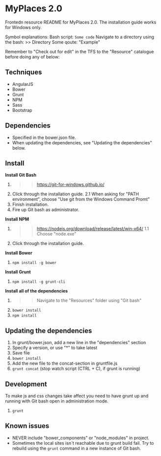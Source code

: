 MyPlaces 2.0
=================================

Frontedn resource README for MyPlaces 2.0. 
The installation guide works for Windows only.

Symbol explanations: 
	Bash script: ``Some code``
	Navigate to a directory using the bash: >> Directory
	Some qoute: "Example"

Remember to "Check out for edit" in the TFS to the "Resource" catalogue before doing any of below: 

Techniques
----------
- AngularJS
- Bower
- Grunt
- NPM
- Sass
- Bootstrap 

Dependencies
------------
- Specified in the bower.json file. 
- When updating the dependencies, see "Updating the dependencies" below. 

Install
-------

**Install Git Bash**
1. >> https://git-for-windows.github.io/
2. Click through the installation guide.
	2.1 When asking for "PATH environment", choose "Use git from the Windows Command Promt"
3. Finish installation.
4. Fire up Git bash as administrator. 

**Install NPM**
1. >> https://nodejs.org/download/release/latest/win-x64/
	1.1 Choose "node.exe"
2. Click through the installation guide.

**Install Bower**
1. ``npm install -g bower``

**Install Grunt**
1. ``npm install -g grunt-cli``

**Install all of the dependencies**
1. >> Navigate to the "Resources" folder using "Git bash"
2. ``bower install``
3. ``npm install``


Updating the dependencies
-------------------------
1. In grunt/bower.json, add a new line in the "dependencies" section
2. Specify a version, or use "*" to take latest
3. Save file
4. ``bower install``
4. Add the new file to the concat-section in gruntfile.js
4. ``grunt concat`` (stop watch script (CTRL + C), if grunt is running)

Development
-----------
To make js and css changes take affect you need to have grunt up and running with Git bash open in administration mode. 

1. ``grunt``

Known issues
------------
- NEVER include "bower_components" or "node_modules" in project. 
- Sometimes the local sites isn´t reachable due to grunt build fail. Try to rebuild using the ``grunt`` command in a new instance of Git bash. 
